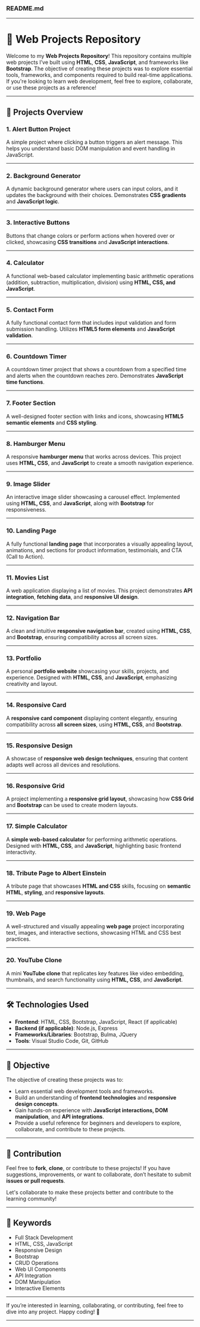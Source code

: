 ### **README.md**

---

# 🎯 **Web Projects Repository**

Welcome to my **Web Projects Repository**! This repository contains multiple web projects I’ve built using **HTML**, **CSS**, **JavaScript**, and frameworks like **Bootstrap**. The objective of creating these projects was to explore essential tools, frameworks, and components required to build real-time applications. If you're looking to learn web development, feel free to explore, collaborate, or use these projects as a reference!

---

## 🚀 **Projects Overview**

### 1. **Alert Button Project**
A simple project where clicking a button triggers an alert message. This helps you understand basic DOM manipulation and event handling in JavaScript.

---

### 2. **Background Generator**
A dynamic background generator where users can input colors, and it updates the background with their choices. Demonstrates **CSS gradients** and **JavaScript logic**.

---

### 3. **Interactive Buttons**
Buttons that change colors or perform actions when hovered over or clicked, showcasing **CSS transitions** and **JavaScript interactions**.

---

### 4. **Calculator**
A functional web-based calculator implementing basic arithmetic operations (addition, subtraction, multiplication, division) using **HTML, CSS, and JavaScript**.

---

### 5. **Contact Form**
A fully functional contact form that includes input validation and form submission handling. Utilizes **HTML5 form elements** and **JavaScript validation**.

---

### 6. **Countdown Timer**
A countdown timer project that shows a countdown from a specified time and alerts when the countdown reaches zero. Demonstrates **JavaScript time functions**.

---

### 7. **Footer Section**
A well-designed footer section with links and icons, showcasing **HTML5 semantic elements** and **CSS styling**.

---

### 8. **Hamburger Menu**
A responsive **hamburger menu** that works across devices. This project uses **HTML, CSS**, and **JavaScript** to create a smooth navigation experience.

---

### 9. **Image Slider**
An interactive image slider showcasing a carousel effect. Implemented using **HTML, CSS**, and **JavaScript**, along with **Bootstrap** for responsiveness.

---

### 10. **Landing Page**
A fully functional **landing page** that incorporates a visually appealing layout, animations, and sections for product information, testimonials, and CTA (Call to Action).

---

### 11. **Movies List**
A web application displaying a list of movies. This project demonstrates **API integration**, **fetching data**, and **responsive UI design**.

---

### 12. **Navigation Bar**
A clean and intuitive **responsive navigation bar**, created using **HTML, CSS**, and **Bootstrap**, ensuring compatibility across all screen sizes.

---

### 13. **Portfolio**
A personal **portfolio website** showcasing your skills, projects, and experience. Designed with **HTML, CSS**, and **JavaScript**, emphasizing creativity and layout.

---

### 14. **Responsive Card**
A **responsive card component** displaying content elegantly, ensuring compatibility across **all screen sizes**, using **HTML, CSS**, and **Bootstrap**.

---

### 15. **Responsive Design**
A showcase of **responsive web design techniques**, ensuring that content adapts well across all devices and resolutions.

---

### 16. **Responsive Grid**
A project implementing a **responsive grid layout**, showcasing how **CSS Grid** and **Bootstrap** can be used to create modern layouts.

---

### 17. **Simple Calculator**
A **simple web-based calculator** for performing arithmetic operations. Designed with **HTML, CSS**, and **JavaScript**, highlighting basic frontend interactivity.

---

### 18. **Tribute Page to Albert Einstein**
A tribute page that showcases **HTML and CSS** skills, focusing on **semantic HTML**, **styling**, and **responsive layouts**.

---

### 19. **Web Page**
A well-structured and visually appealing **web page** project incorporating text, images, and interactive sections, showcasing HTML and CSS best practices.

---

### 20. **YouTube Clone**
A mini **YouTube clone** that replicates key features like video embedding, thumbnails, and search functionality using **HTML, CSS**, and **JavaScript**.

---

## 🛠️ **Technologies Used**
- **Frontend**: HTML, CSS, Bootstrap, JavaScript, React (if applicable)  
- **Backend (if applicable)**: Node.js, Express  
- **Frameworks/Libraries**: Bootstrap, Bulma, JQuery  
- **Tools**: Visual Studio Code, Git, GitHub

---

## 🎯 **Objective**
The objective of creating these projects was to:
- Learn essential web development tools and frameworks.
- Build an understanding of **frontend technologies** and **responsive design concepts**.
- Gain hands-on experience with **JavaScript interactions, DOM manipulation**, and **API integrations**.
- Provide a useful reference for beginners and developers to explore, collaborate, and contribute to these projects.

---

## 🤝 **Contribution**
Feel free to **fork**, **clone**, or contribute to these projects! If you have suggestions, improvements, or want to collaborate, don’t hesitate to submit **issues or pull requests**.

Let's collaborate to make these projects better and contribute to the learning community!

---

## 📜 **Keywords**
- Full Stack Development  
- HTML, CSS, JavaScript  
- Responsive Design  
- Bootstrap  
- CRUD Operations  
- Web UI Components  
- API Integration  
- DOM Manipulation  
- Interactive Elements  

---

If you’re interested in learning, collaborating, or contributing, feel free to dive into any project. Happy coding! 🚀

--- 
